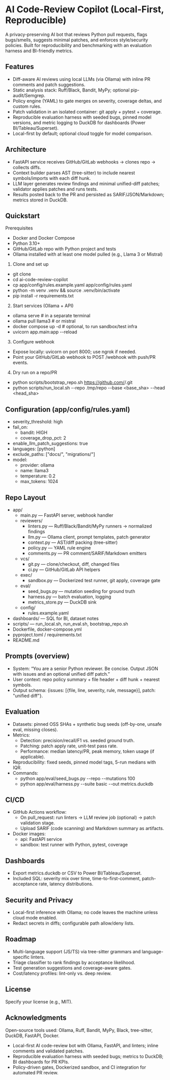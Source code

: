 # AI Code-Review Copilot (Local-First, Reproducible)

A privacy-preserving AI bot that reviews Python pull requests, flags bugs/smells, suggests minimal patches, and enforces style/security policies. Built for reproducibility and benchmarking with an evaluation harness and BI-friendly metrics.

## Features
- Diff-aware AI reviews using local LLMs (via Ollama) with inline PR comments and patch suggestions.
- Static analysis stack: Ruff/Black, Bandit, MyPy; optional pip-audit/Semgrep.
- Policy engine (YAML) to gate merges on severity, coverage deltas, and custom rules.
- Patch validation in an isolated container: git apply + pytest + coverage.
- Reproducible evaluation harness with seeded bugs, pinned model versions, and metric logging to DuckDB for dashboards (Power BI/Tableau/Superset).
- Local-first by default; optional cloud toggle for model comparison.

## Architecture
- FastAPI service receives GitHub/GitLab webhooks → clones repo → collects diffs.
- Context builder parses AST (tree-sitter) to include nearest symbols/imports with each diff hunk.
- LLM layer generates review findings and minimal unified-diff patches; validator applies patches and runs tests.
- Results posted back to the PR and persisted as SARIF/JSON/Markdown; metrics stored in DuckDB.

## Quickstart

Prerequisites
- Docker and Docker Compose
- Python 3.10+
- GitHub/GitLab repo with Python project and tests
- Ollama installed with at least one model pulled (e.g., Llama 3 or Mistral)

1) Clone and set up
- git clone <your-repo>
- cd ai-code-review-copilot
- cp app/config/rules.example.yaml app/config/rules.yaml
- python -m venv .venv && source .venv/bin/activate
- pip install -r requirements.txt

2) Start services (Ollama + API)
- ollama serve  # in a separate terminal
- ollama pull llama3  # or mistral
- docker compose up -d  # optional, to run sandbox/test infra
- uvicorn app.main:app --reload

3) Configure webhook
- Expose locally: uvicorn on port 8000; use ngrok if needed.
- Point your GitHub/GitLab webhook to POST /webhook with push/PR events.

4) Dry run on a repo/PR
- python scripts/bootstrap_repo.sh https://github.com/<org>/<repo>.git
- python scripts/run_local.sh --repo .tmp/repo --base <base_sha> --head <head_sha>

## Configuration (app/config/rules.yaml)
- severity_threshold: high
- fail_on:
  - bandit: HIGH
  - coverage_drop_pct: 2
- enable_llm_patch_suggestions: true
- languages: [python]
- exclude_paths: ["docs/", "migrations/"]
- model:
  - provider: ollama
  - name: llama3
  - temperature: 0.2
  - max_tokens: 1024

## Repo Layout
- app/
  - main.py — FastAPI server, webhook handler
  - reviewers/
    - linters.py — Ruff/Black/Bandit/MyPy runners → normalized findings
    - llm.py — Ollama client, prompt templates, patch generator
    - context.py — AST/diff packing (tree-sitter)
    - policy.py — YAML rule engine
    - comments.py — PR comment/SARIF/Markdown emitters
  - vcs/
    - git.py — clone/checkout, diff, changed files
    - ci.py — GitHub/GitLab API helpers
  - exec/
    - sandbox.py — Dockerized test runner, git apply, coverage gate
  - eval/
    - seed_bugs.py — mutation seeding for ground truth
    - harness.py — batch evaluation, logging
    - metrics_store.py — DuckDB sink
  - config/
    - rules.example.yaml
- dashboards/ — SQL for BI, dataset notes
- scripts/ — run_local.sh, run_eval.sh, bootstrap_repo.sh
- Dockerfile, docker-compose.yml
- pyproject.toml / requirements.txt
- README.md

## Prompts (overview)
- System: “You are a senior Python reviewer. Be concise. Output JSON with issues and an optional unified diff patch.”
- User context: repo policy summary + file header + diff hunk + nearest symbols.
- Output schema: {issues: [{file, line, severity, rule, message}], patch: "unified diff"}.

## Evaluation 
- Datasets: pinned OSS SHAs + synthetic bug seeds (off-by-one, unsafe eval, missing closes).
- Metrics:
  - Detection: precision/recall/F1 vs. seeded ground truth.
  - Patching: patch apply rate, unit-test pass rate.
  - Performance: median latency/PR, peak memory, token usage (if applicable).
- Reproducibility: fixed seeds, pinned model tags, 5-run medians with IQR.
- Commands:
  - python app/eval/seed_bugs.py --repo <path> --mutations 100
  - python app/eval/harness.py --suite basic --out metrics.duckdb

## CI/CD
- GitHub Actions workflow:
  - On pull_request: run linters → LLM review job (optional) → patch validation stage.
  - Upload SARIF (code scanning) and Markdown summary as artifacts.
- Docker images:
  - api: FastAPI service
  - sandbox: test runner with Python, pytest, coverage

## Dashboards
- Export metrics.duckdb or CSV to Power BI/Tableau/Superset.
- Included SQL: severity mix over time, time-to-first-comment, patch-acceptance rate, latency distributions.

## Security and Privacy
- Local-first inference with Ollama; no code leaves the machine unless cloud mode enabled.
- Redact secrets in diffs; configurable path allow/deny lists.

## Roadmap
- Multi-language support (JS/TS) via tree-sitter grammars and language-specific linters.
- Triage classifier to rank findings by acceptance likelihood.
- Test generation suggestions and coverage-aware gates.
- Cost/latency profiles: lint-only vs. deep review.

## License
Specify your license (e.g., MIT).

## Acknowledgments
Open-source tools used: Ollama, Ruff, Bandit, MyPy, Black, tree-sitter, DuckDB, FastAPI, Docker.


- Local-first AI code-review bot with Ollama, FastAPI, and linters; inline comments and validated patches.
- Reproducible evaluation harness with seeded bugs; metrics to DuckDB; BI dashboards for PR KPIs.
- Policy-driven gates, Dockerized sandbox, and CI integration for automated PR review.
